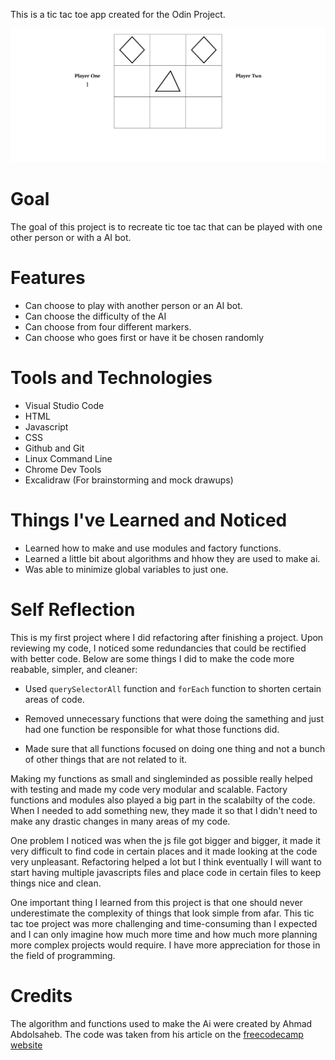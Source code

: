 This is a tic tac toe app created for the Odin Project.

![image](assets/tictactoe.png)

# Goal
The goal of this project is to recreate tic toe tac that can be played with one other person or with a AI bot.

# Features
- Can choose to play with another person or an AI bot.
- Can choose the difficulty of the AI
- Can choose from four different markers.
- Can choose who goes first or have it be chosen randomly


# Tools and Technologies
- Visual Studio Code
- HTML
- Javascript
- CSS
- Github and Git
- Linux Command Line
- Chrome Dev Tools
- Excalidraw (For brainstorming and mock drawups)

# Things I've Learned and Noticed
- Learned how to make and use modules and factory functions.
- Learned a little bit about algorithms and hhow they are used to make ai.
- Was able to minimize global variables to just one.

# Self Reflection

This is my first project where I did refactoring after finishing a project. Upon reviewing my code, I noticed some redundancies that could be rectified with better code. Below are some things I did to make the code more reabable, simpler, and cleaner:

- Used `querySelectorAll` function and `forEach` function to shorten certain areas of code. 

- Removed unnecessary functions that were doing the samething and just had one function be responsible for what those functions did.

- Made sure that all functions focused on doing one thing and not a bunch of other things that are not related to it.

Making my functions as small and singleminded as possible really helped with testing and made my code very modular and scalable. Factory functions and modules also played a big part in the scalabilty of the code. When I needed to add something new, they made it so that I didn't need to make any drastic changes in many areas of my code. 

One problem I noticed was when the js file got bigger and bigger, it made it very difficult to find code in certain places and it made looking at the code very unpleasant. Refactoring helped a lot but I think eventually I will want to start having multiple javascripts files and place code in certain files to keep things nice and clean.

One important thing I learned from this project is that one should never underestimate the complexity of things that look simple from afar. This tic tac toe project was more challenging and time-consuming than I expected and I can only imagine how much more time and how much more planning more complex projects would require. I have more appreciation for those in the field of programming. 

# Credits

The algorithm and functions used to make the Ai were created by Ahmad Abdolsaheb. The code was taken from his article on the [freecodecamp website](https://www.freecodecamp.org/news/how-to-make-your-tic-tac-toe-game-unbeatable-by-using-the-minimax-algorithm-9d690bad4b37/)
